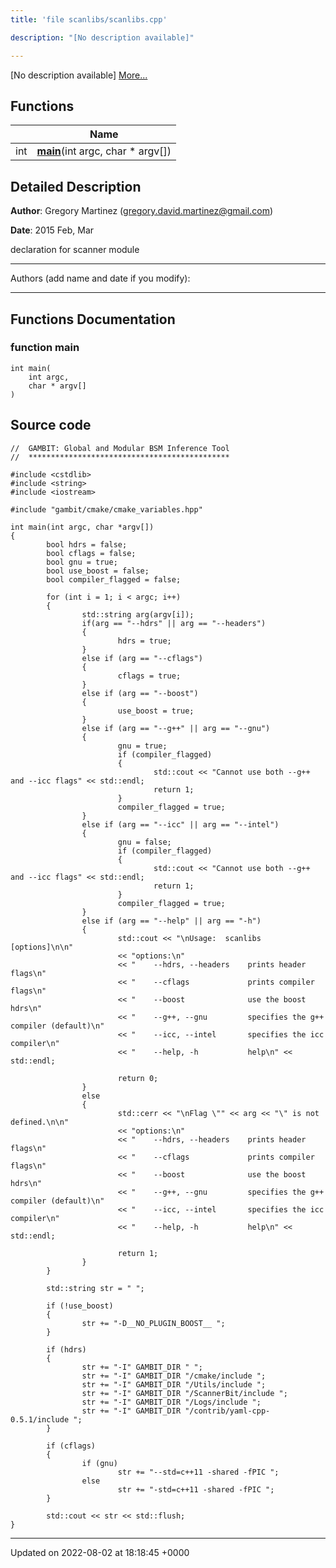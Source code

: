 ```yaml
---
title: 'file scanlibs/scanlibs.cpp'

description: "[No description available]"

---
```







[No description available] [More...](#detailed-description)

## Functions

|                | Name           |
| -------------- | -------------- |
| int | **[main](/documentation/code/darkbit_development/files/scanlibs_8cpp/#function-main)**(int argc, char * argv[]) |

## Detailed Description


**Author**: Gregory Martinez ([gregory.david.martinez@gmail.com](mailto:gregory.david.martinez@gmail.com)) 

**Date**: 2015 Feb, Mar

declaration for scanner module



------------------

Authors (add name and date if you modify):



------------------


## Functions Documentation

### function main

```
int main(
    int argc,
    char * argv[]
)
```




## Source code

```
//  GAMBIT: Global and Modular BSM Inference Tool
//  *********************************************

#include <cstdlib>
#include <string>
#include <iostream>

#include "gambit/cmake/cmake_variables.hpp"

int main(int argc, char *argv[])
{
        bool hdrs = false;
        bool cflags = false;
        bool gnu = true;
        bool use_boost = false;
        bool compiler_flagged = false;
        
        for (int i = 1; i < argc; i++)
        {
                std::string arg(argv[i]);
                if(arg == "--hdrs" || arg == "--headers")
                {
                        hdrs = true;
                }
                else if (arg == "--cflags")
                {
                        cflags = true;
                }
                else if (arg == "--boost")
                {
                        use_boost = true;
                }
                else if (arg == "--g++" || arg == "--gnu")
                {
                        gnu = true;
                        if (compiler_flagged)
                        {
                                std::cout << "Cannot use both --g++ and --icc flags" << std::endl;
                                return 1;
                        }
                        compiler_flagged = true;
                }
                else if (arg == "--icc" || arg == "--intel")
                {
                        gnu = false;
                        if (compiler_flagged)
                        {
                                std::cout << "Cannot use both --g++ and --icc flags" << std::endl;
                                return 1;
                        }
                        compiler_flagged = true;
                }
                else if (arg == "--help" || arg == "-h")
                {
                        std::cout << "\nUsage:  scanlibs [options]\n\n"
                        << "options:\n"
                        << "    --hdrs, --headers    prints header flags\n"
                        << "    --cflags             prints compiler flags\n"
                        << "    --boost              use the boost hdrs\n"
                        << "    --g++, --gnu         specifies the g++ compiler (default)\n"
                        << "    --icc, --intel       specifies the icc compiler\n"
                        << "    --help, -h           help\n" << std::endl;
                        
                        return 0;
                }
                else
                {
                        std::cerr << "\nFlag \"" << arg << "\" is not defined.\n\n"
                        << "options:\n"
                        << "    --hdrs, --headers    prints header flags\n"
                        << "    --cflags             prints compiler flags\n"
                        << "    --boost              use the boost hdrs\n"
                        << "    --g++, --gnu         specifies the g++ compiler (default)\n"
                        << "    --icc, --intel       specifies the icc compiler\n"
                        << "    --help, -h           help\n" << std::endl;
                        
                        return 1;
                }
        }
        
        std::string str = " ";
        
        if (!use_boost)
        {
                str += "-D__NO_PLUGIN_BOOST__ ";
        }
        
        if (hdrs)
        {
                str += "-I" GAMBIT_DIR " "; 
                str += "-I" GAMBIT_DIR "/cmake/include ";
                str += "-I" GAMBIT_DIR "/Utils/include ";
                str += "-I" GAMBIT_DIR "/ScannerBit/include ";
                str += "-I" GAMBIT_DIR "/Logs/include ";
                str += "-I" GAMBIT_DIR "/contrib/yaml-cpp-0.5.1/include ";
        }
        
        if (cflags)
        {
                if (gnu)
                        str += "--std=c++11 -shared -fPIC ";
                else
                        str += "-std=c++11 -shared -fPIC ";
        }
        
        std::cout << str << std::flush;
}
```


-------------------------------

Updated on 2022-08-02 at 18:18:45 +0000
